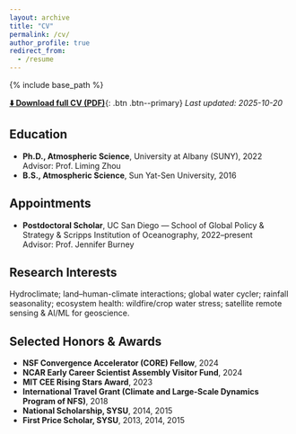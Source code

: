 ```yaml
---
layout: archive
title: "CV"
permalink: /cv/
author_profile: true
redirect_from:
  - /resume
---
```


{% include base_path %}

[**⬇️ Download full CV (PDF)**](/files/CV_YanJiang.pdf){: .btn .btn--primary}
_Last updated: 2025-10-20_

## Education
- **Ph.D., Atmospheric Science**, University at Albany (SUNY), 2022  
  Advisor: Prof. Liming Zhou
- **B.S., Atmospheric Science**, Sun Yat-Sen University, 2016

## Appointments
- **Postdoctoral Scholar**, UC San Diego — School of Global Policy & Strategy & Scripps Institution of Oceanography, 2022–present  
  Advisor: Prof. Jennifer Burney

## Research Interests
Hydroclimate; land–human-climate interactions; global water cycler; rainfall seasonality; ecosystem health: wildfire/crop water stress; satellite remote sensing & AI/ML for geoscience.

## Selected Honors & Awards
- **NSF Convergence Accelerator (CORE) Fellow**, 2024
- **NCAR Early Career Scientist Assembly Visitor Fund**, 2024
- **MIT CEE Rising Stars Award**, 2023
- **International Travel Grant (Climate and Large-Scale Dynamics Program of NFS)**, 2018
- **National Scholarship, SYSU**, 2014, 2015
- **First Price Scholar, SYSU**, 2013, 2014, 2015




